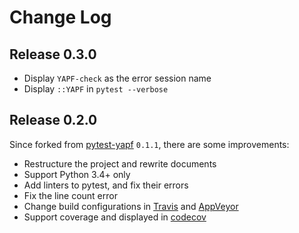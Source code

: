 # Change Log

## Release 0.3.0

- Display `YAPF-check` as the error session name
- Display `::YAPF` in `pytest --verbose`

## Release 0.2.0

Since forked from [pytest-yapf](https://pypi.org/project/pytest-yapf/) `0.1.1`, there are some improvements:

- Restructure the project and rewrite documents
- Support Python 3.4+ only
- Add linters to pytest, and fix their errors
- Fix the line count error
- Change build configurations in [Travis] and [AppVeyor]
- Support coverage and displayed in [codecov]

[Travis]:https://travis-ci.org
[AppVeyor]:https://appveyor.com
[codecov]:https://codecov.io
